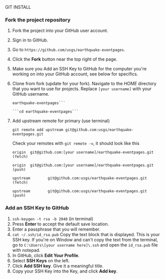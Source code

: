 GIT INSTALL

### Fork the project repository ###

1. Fork the project into your GitHub user account.
  1. Sign in to GitHub.
  2. Go to `https://github.com/usgs/earthquake-eventpages`.
  2. Click the **Fork** button near the top right of the page.

1. Make sure you Add an SSH Key to GitHub for the computer you're
   working on into your GitHub account, see below for specifics.

1. Clone from fork (update for your fork).
   Navigate to the _HOME_ directory that you want to use for projects.
   Replace `[your username]` with your GitHub username.

   ```git clone git@github.com:[your username]/earthquake-eventpages.git
   earthquake-eventpages```

   ```cd earthquake-eventpages```

1. Add upstream remote for primary (use terminal)

   ```git remote add upstream git@github.com:usgs/earthquake-eventpages.git```

   Check your remotes with `git remote -v`, it should look like this

   ```origin  git@github.com:[your username]/earthquake-eventpages.git (fetch)```

   ```origin  git@github.com:[your username]/earthquake-eventpages.git (push)```

   ```upstream        git@github.com:usgs/earthquake-eventpages.git (fetch)```

   ```upstream        git@github.com:usgs/earthquake-eventpages.git (push)```


### Add an SSH Key to GitHub ###

  1. `ssh-keygen -t rsa -b 2048` (in terminal)
  2. Press **Enter** to accept the default save location.
  3. Enter a passphrase that you will remember.
  4. `cat ~/.ssh/id_rsa.pub`
     Copy the text block that is displayed.
     This is your SSH key.
     If you're on Window and can't copy the text from the terminal, go
     to `C:\Users\[your username here]\.ssh` and open the `id_rsa.pub` file
     with notepad.
  5. In GitHub, click **Edit Your Profile**.
  6. Select **SSH Keys** on the left.
  7. Click **Add SSH key**. Give it a meaningful title.
  8. Copy your SSH Key into the Key, and click **Add key**.
